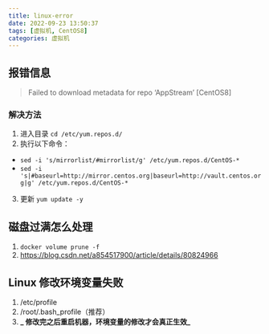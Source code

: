 ```yaml
---
title: linux-error
date: 2022-09-23 13:50:37
tags: [虚拟机, CentOS8]
categories: 虚拟机
---
```


## 报错信息

> Failed to download metadata for repo ‘AppStream’ [CentOS8]

### 解决方法

1. 进入目录 `cd /etc/yum.repos.d/`
2. 执行以下命令：

- `sed -i 's/mirrorlist/#mirrorlist/g' /etc/yum.repos.d/CentOS-*`
- `sed -i 's|#baseurl=http://mirror.centos.org|baseurl=http://vault.centos.org|g' /etc/yum.repos.d/CentOS-*`

3. 更新 `yum update -y`

## 磁盘过满怎么处理

1. `docker volume prune -f`
2. https://blog.csdn.net/a854517900/article/details/80824966

## Linux 修改环境变量失败

1. /etc/profile
2. /root/.bash_profile（推荐）
3. **_ 修改完之后重启机器，环境变量的修改才会真正生效_**
